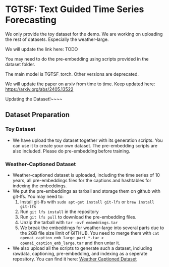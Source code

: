 # TGTSF: Text Guided Time Series Forecasting

We only provide the toy dataset for the demo. We are working on uploading the rest of datasets. Especially the weather-large. 

We will update the link here: TODO

You may need to do the pre-embedding using scripts provided in the dataset folder. 

The main model is TGTSF_torch. Other versions are deprecated. 

We will update the paper on arxiv from time to time. Keep updated here: https://arxiv.org/abs/2405.13522

Updating the Dataset!~~~~


## Dataset Preparation

### Toy Dataset

- We have upload the toy dataset together with its generation scripts. You can use it to create your own dataset. The pre-embedding scripts are also included. Please do pre-embedding before training.

### Weather-Captioned Dataset

- Weather-captioned dataset is uploaded, including the time series of 10 years, all pre-embeddings files for the captions and hashtables for indexing the embeddings. 
- We put the pre-embeddings as tarball and storage them on github with git-lfs. You may need to:
  1. Install git-lfs with `sudo apt-get install git-lfs` or `brew install git-lfs`
  2. Run `git lfs install` in the repository
  3. Run `git lfs pull` to download the pre-embedding files.
  4. Unzip the tarball with `tar -xvf embeddings.tar`
  5. We break the embeddings for weather-large into several parts due to the 2GB file size limit of GITHUB. You need to merge them with `cat openai_caption_emb_large_part_*.tar > openai_caption_emb_large.tar` and then untar it.
- We also upload all the scripts to generate such a dataset, including rawdata, captioning, pre-embedding, and indexing as a seperate repository. You can find it here: [Weather Captioned Dataset](https://github.com/VEWOXIC/Weather-Captioned)

